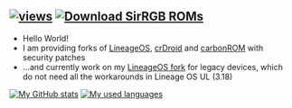 [![views](https://komarev.com/ghpvc/?username=SirRGB&color=0FCF0F)](https://github.com/antonkomarev/github-profile-views-counter)
[![Download SirRGB ROMs](https://img.shields.io/sourceforge/dt/sirrgb-roms.svg)](https://sourceforge.net/projects/sirrgb-roms/files)
-

- Hello World!
- I am providing forks of [LineageOS](https://github.com/LineageOS-Revived), [crDroid](https://github.com/crDroid-Revived) and [carbonROM](https://github.com/carbonROM-Experimental) with security patches
- ...and currently work on my [LineageOS fork](https://github.com/droid-legacy) for legacy devices, which do not need all the workarounds in Lineage OS UL (3.18)

[![My GitHub stats](https://github-readme-stats-git-masterrstaa-rickstaa.vercel.app/api?username=SirRGB&show_icons=true&theme=github_dark&hide_border=true)](https://github.com/SirRGB)
[![My used languages](https://github-readme-stats-git-masterrstaa-rickstaa.vercel.app/api/top-langs/?username=SirRGB&langs_count=14&theme=github_dark&hide_border=true&layout=compact)](https://github.com/SirRGB)

<!-- [ArrowOS](https://github.com/ArrowOS-Revived), [AICP](https://github.com/AICP-Revived), [RR-Revived](https://github.com/ResurrectionRemix-Revived), [Sakura-Revived](https://github.com/Sakura-Revived) -->

